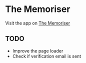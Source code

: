 # The Memoriser

Visit the app on [The Memoriser](https://memoriser.com)


## TODO

* Improve the page loader
* Check if verification email is sent